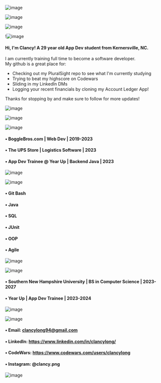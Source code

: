 ![image](https://github.com/clancycooper/clancycooper/assets/141694194/b16dc60b-cd50-4a8f-bba1-c1b0f210f65e)

![image](https://github.com/clancycooper/clancycooper/assets/141694194/a72f663a-0456-4b25-a781-960868d17822)

![image](https://github.com/clancycooper/clancycooper/assets/141694194/04c3dfb8-7a57-4e50-8356-bdc2d8b94cbd)

!![image](https://github.com/clancycooper/clancycooper/assets/141694194/a8a2a131-955c-4ee2-8619-404f249e5d8f)










#### Hi, I'm Clancy! A 29 year old App Dev student from Kernersville, NC.  
I am currently training full time to become a software developer.   
My github is a great place for: 
- Checking out my PluralSight repo to see what I'm currently studying
- Trying to beat my highscore on Codewars
- Sliding in my LinkedIn DMs
- Logging your recent financials by cloning my Account Ledger App!

Thanks for stopping by and make sure to follow for more updates!

![image](https://github.com/clancycooper/clancycooper/assets/141694194/a0f62df9-8564-4cf6-a215-ceb96cb6d97b)



 ![image](https://github.com/clancycooper/clancycooper/assets/141694194/043ba52a-7818-487e-8e5b-b5ab83b36564)

 ![image](https://github.com/clancycooper/clancycooper/assets/141694194/fdeaa021-fd25-46be-b2c3-e205cbc9001b)




#### • BoggleBros.com | Web Dev | 2019-2023
#### • The UPS Store | Logistics Software | 2023
#### • App Dev Trainee @ Year Up | Backend Java | 2023



![image](https://github.com/clancycooper/clancycooper/assets/141694194/6935893c-1a2c-4c96-a019-ec76e24e3751)

![image](https://github.com/clancycooper/clancycooper/assets/141694194/a92b6d10-190b-4c1b-b77d-68e56c7a38c3)



#### • Git Bash
#### • Java
#### • SQL
#### • JUnit
#### • OOP
#### • Agile




![image](https://github.com/clancycooper/clancycooper/assets/141694194/0383f7b4-93d2-4652-9c44-c5ab296298ca)

![image](https://github.com/clancycooper/clancycooper/assets/141694194/6deaf5f6-c056-4e21-b03c-8e2289001915)




#### • Southern New Hampshire University | BS in Computer Science | 2023-2027
#### • Year Up | App Dev Trainee | 2023-2024

  
![image](https://github.com/clancycooper/clancycooper/assets/141694194/adbad8c1-2089-4c80-8fa0-d2c82b910b2d)

![image](https://github.com/clancycooper/clancycooper/assets/141694194/ead575e8-8a55-4729-acab-e4f8252f2861)




#### • Email: clancylong94@gmail.com
#### • LinkedIn: https://www.linkedin.com/in/clancylong/
#### • CodeWars: https://www.codewars.com/users/clancylong
#### • Instagram: @clancy.png

![image](https://github.com/clancycooper/clancycooper/assets/141694194/f63411d5-4505-46c6-b879-3774bcdfe640)

